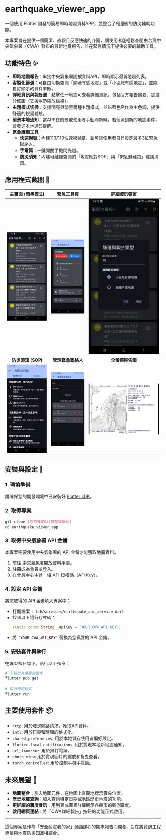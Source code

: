 # earthquake_viewer_app

一個使用 Flutter 開發的簡易即時地震資料APP，並整合了輕量級的防災輔助功能。

本專案旨在提供一個簡潔、直觀且反應快速的介面，讓使用者能輕鬆查閱由台灣中央氣象署（CWA）發布的最新地震報告，並在緊急情況下提供必要的輔助工具。

## 功能特色 ✨

* **即時地震報告**：串接中央氣象署開放資料API，即時顯示最新地震列表。
* **客製化篩選**：可自由切換查閱「顯著有感地震」或「小區域有感地震」，並能自訂顯示的資料筆數。
* **詳細資訊與報告圖**：點擊任一地震可查看詳細資訊，包括官方報告摘要、震度分佈圖（支援手勢縮放檢視）。
* **主題模式切換**：支援明亮與暗黑兩種主題模式，並以藍色系作為主色調，提供舒適的視覺體驗。
* **前景本地通知**：當APP在前景或使用者手動刷新時，若偵測到新的地震事件，會發送本地通知提醒。
* **緊急應變工具**：
    * **快速撥號**：內建119/110快速撥號鍵，並可讓使用者自行設定最多3位緊急聯絡人。
    * **手電筒**：一鍵開關手機閃光燈。
    * **防災須知**：內建可離線查閱的「地震應對SOP」與「緊急避難包」建議清單。

## 應用程式截圖 📸

| 主畫面 (暗黑模式) | 緊急工具頁 | 詳細資訊彈窗 |
| :---: | :---: | :---: |
| ![主畫面截圖](screenshots/main_dark.jpg) | ![緊急工具頁截圖](screenshots/emergency_tools.jpg) | ![詳細資訊彈窗截圖](screenshots/details_dialog.jpg) |
| **防災須知 (SOP)** | **管理緊急聯絡人** | **全螢幕報告圖** |
| ![防災須知截圖](screenshots/disaster_info.jpg) | ![管理聯絡人截圖](screenshots/manage_contacts.jpg) | ![全螢幕報告圖截圖](screenshots/image_viewer.jpg) |

## 安裝與設定 🚀

### 1. 環境準備

請確保您的開發環境中已安裝好 [Flutter SDK](https://flutter.dev/docs/get-started/install)。

### 2. 取得專案

```bash
git clone [您的專案Git儲存庫網址]
cd earthquake_viewer_app
```

### 3. 取得中央氣象署 API 金鑰

本專案需要使用中央氣象署的 API 金鑰才能獲取地震資料。

1.  前往 [中央氣象署開放資料平臺](https://opendata.cwa.gov.tw/)。
2.  註冊成為會員並登入。
3.  在會員中心申請一組 API 授權碼（API Key）。

### 4. 設定 API 金鑰

將您取得的 API 金鑰填入專案中：

* 打開檔案： `lib/services/earthquake_api_service.dart`
* 找到以下這行程式碼：
    ```dart
    static const String _apiKey = 'YOUR_CWA_API_KEY';
    ```
* 將 `'YOUR_CWA_API_KEY'` 替換為您真實的 API 金鑰。

### 5. 安裝套件與執行

在專案根目錄下，執行以下指令：

```bash
# 下載所有需要的套件
flutter pub get

# 執行應用程式
flutter run
```

## 主要使用套件 📦

* `http`: 用於發送網路請求，獲取API資料。
* `intl`: 用於日期和時間的格式化。
* `shared_preferences`: 用於本地儲存使用者偏好設定。
* `flutter_local_notifications`: 用於實現本地新地震通知。
* `url_launcher`: 用於撥打電話。
* `photo_view`: 用於實現圖片的縮放和拖曳查看。
* `torch_controller`: 用於控制手機手電筒。

## 未來展望 🔭

* **地圖整合**：引入地圖元件，在地圖上直觀地標示震央位置。
* **歷史地震查詢**：加入查詢特定日期或地區歷史地震的功能。
* **更詳細的震度資訊**：用列表或圖表詳細展示各縣市的觀測震度。
* **啟用網頁連結**：將「CWA詳細報告」按鈕的功能正式啟用。

---

這個專案是作為「安全耐震我的家」通識課程的期末報告而開發，旨在將資訊工程專業與地震防災知識相結合。
